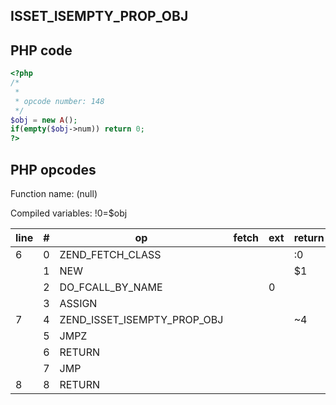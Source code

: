 ISSET\_ISEMPTY\_PROP\_OBJ
-------------------------

PHP code
--------

``` php
<?php
/*
 * 
 * opcode number: 148
 */
$obj = new A();
if(empty($obj->num)) return 0;
?>
```

PHP opcodes
-----------

Function name: (null)

Compiled variables: !0=$obj

| line | \#  | op                              | fetch | ext | return | operands |
|------|-----|---------------------------------|-------|-----|--------|----------|
| 6    | 0   | ZEND\_FETCH\_CLASS              |       |     | :0     | 'A'      |
|      | 1   | NEW                             |       |     | $1     | :0       |
|      | 2   | DO\_FCALL\_BY\_NAME             |       | 0   |        |          |
|      | 3   | ASSIGN                          |       |     |        | !0,$1    |
| 7    | 4   | ZEND\_ISSET\_ISEMPTY\_PROP\_OBJ |       |     | \~4    | !0,'num' |
|      | 5   | JMPZ                            |       |     |        | \~4,-\>8 |
|      | 6   | RETURN                          |       |     |        | 0        |
|      | 7   | JMP                             |       |     |        | -\>8     |
| 8    | 8   | RETURN                          |       |     |        | 1        |

